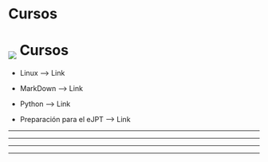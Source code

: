 # Cursos

# <a href="" style="text-decoration:none"><img src="https://user-images.githubusercontent.com/103068924/186537559-6f932a83-a30d-4f32-a180-5dd71cf66795.gif" align="middle"></a> Cursos

* Linux --> <a href="./Linux/Linux.html" style="text-decoration:none">Link</a>   
  
* MarkDown --> <a href="./Cursos/MarkDown/MarkDown.html" style="text-decoration:none">Link</a>     
  
* Python --> <a href="./Cursos/python.html" style="text-decoration:none">Link</a> 

* Preparación para el eJPT --> <a href="./Cursos/ejpt.html" style="text-decoration:none">Link</a>
  
---
---
  
    
<html lang="en">
<head>
  
</head>
<body>

<script src="https://utteranc.es/client.js"
    repo="F1r0x/gestion-comentarios"
    issue-term="pathname"
    theme="github-light"
    crossorigin="anonymous"
    async>
</script>
          
    
  </body>
</html>
  
  
---
---


